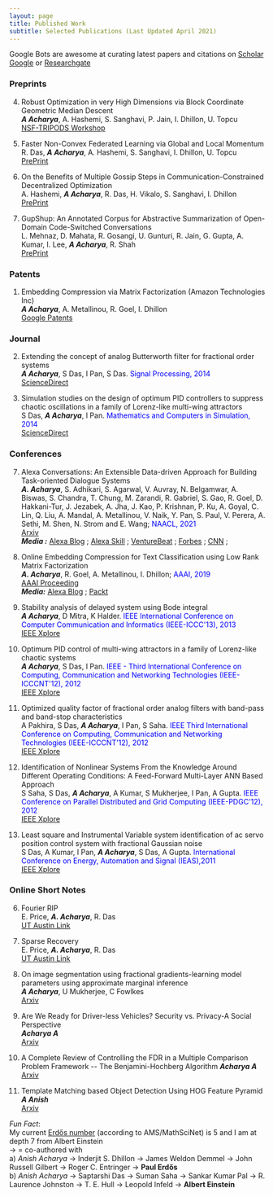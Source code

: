 ```yaml
---
layout: page
title: Published Work
subtitle: Selected Publications (Last Updated April 2021)
---
```

Google Bots are awesome at curating latest papers and citations on [Scholar Google](https://scholar.google.co.in/citations?hl=en&user=uBmgGMAAAAAJ) 
or [Researchgate](https://www.researchgate.net/profile/Anish_Acharya2)  

### Preprints
4. Robust Optimization in very High Dimensions via Block Coordinate Geometric Median Descent   
***A Acharya***, A. Hashemi, S. Sanghavi, P. Jain, I. Dhillon, U. Topcu   
   [NSF-TRIPODS Workshop](https://sites.google.com/ucsd.edu/cedo/)   
   

3. Faster Non-Convex Federated Learning via Global and  Local Momentum   
R. Das, ***A Acharya***, A. Hashemi, S. Sanghavi, I. Dhillon, U. Topcu   
   [PrePrint](https://arxiv.org/abs/2012.04061)


2. On the Benefits of Multiple Gossip Steps in Communication-Constrained Decentralized Optimization   
   A. Hashemi, ***A Acharya***, R. Das, H. Vikalo, S. Sanghavi, I. Dhillon   
   [PrePrint](https://arxiv.org/abs/2011.10643)   
   

1. GupShup: An Annotated Corpus for Abstractive Summarization of Open-Domain Code-Switched Conversations    
   L. Mehnaz, D. Mahata, R. Gosangi, U. Gunturi, R. Jain, G. Gupta, A. Kumar, I. Lee, ***A Acharya***,  R. Shah   
   [PrePrint](https://arxiv.org/pdf/2104.08578.pdf)
   
   
### Patents
1. Embedding Compression via Matrix Factorization (Amazon Technologies Inc)    
***A Acharya***, A. Metallinou, R. Goel, I. Dhillon  
   [Google Patents](https://patents.google.com/patent/US10872601B1/en)


### Journal
2. Extending the concept of analog Butterworth filter for fractional order systems  
***A Acharya***, S Das, I Pan, S Das.  <span style="color:blue">Signal Processing, 2014</span>   
   [ScienceDirect](https://www.sciencedirect.com/science/article/abs/pii/S0165168413002910)


1. Simulation studies on the design of optimum PID controllers to suppress chaotic oscillations in a family of Lorenz-like multi-wing attractors  
S Das, ***A Acharya***, I Pan. <span style="color:blue"> Mathematics and Computers in Simulation, 2014</span>   
   [ScienceDirect](https://www.sciencedirect.com/science/article/abs/pii/S0378475414000469)

### Conferences
7. Alexa Conversations: An Extensible Data-driven Approach for Building Task-oriented Dialogue Systems   
***A. Acharya***, S. Adhikari, S. Agarwal, V. Auvray, N. Belgamwar, A. Biswas, S. Chandra, T. Chung, M. Zarandi, 
   R. Gabriel, S. Gao, R. Goel, D. Hakkani-Tur, J. Jezabek, A. Jha, J. Kao, P. Krishnan, P. Ku, A. Goyal, C. Lin, 
   Q. Liu, A. Mandal, A. Metallinou, V. Naik, Y. Pan, S. Paul, V. Perera, A. Sethi, M. Shen, N. Strom and E. Wang; 
   <span style="color:blue">NAACL, 2021</span>    
   [Arxiv](https://arxiv.org/pdf/2104.09088.pdf)   
   ***Media :*** [Alexa Blog](https://www.amazon.science/blog/amazon-unveils-novel-alexa-dialog-modeling-for-natural-cross-skill-conversations) ; 
   [Alexa Skill](https://developer.amazon.com/en-US/docs/alexa/conversations/about-alexa-conversations.html) ;
   [VentureBeat](https://www.youtube.com/watch?v=hEIjCF-KaRY) ; 
   [Forbes](https://www.forbes.com/sites/cognitiveworld/2019/06/12/amazon-advances-conversational-applications/?sh=443c78197d26) ;
   [CNN](https://www.cnn.com/2020/09/25/tech/amazon-alexa-conversational-ai/index.html) ;
   
   


6. Online Embedding Compression for Text Classification using Low Rank Matrix Factorization    
***A. Acharya***, R. Goel, A. Metallinou, I. Dhillon; <span style="color:blue">AAAI, 2019</span>    
   [AAAI Proceeding](https://ojs.aaai.org/index.php/AAAI/article/view/4578)   
   ***Media:*** [Alexa Blog](https://www.amazon.science/blog/new-method-for-compressing-neural-networks-better-preserves-accuracy) ;
   [Packt](https://hub.packtpub.com/amazon-alexa-ai-researchers-develop-new-method-to-compress-neural-networks-and-preserves-accuracy-of-system/)


5. Stability analysis of delayed system using Bode integral  
***A Acharya***, D Mitra, K Halder. <span style="color:blue"> IEEE International Conference on Computer Communication and Informatics (IEEE-ICCC'13), 2013</span>   
   [IEEE Xplore](https://ieeexplore.ieee.org/abstract/document/6466311)   


4. Optimum PID control of multi-wing attractors in a family of Lorenz-like chaotic systems  
***A Acharya***, S Das, I Pan.  <span style="color:blue"> IEEE - Third International Conference on Computing, Communication and Networking Technologies (IEEE-ICCCNT'12), 2012</span>   
   [IEEE Xplore](https://ieeexplore.ieee.org/abstract/document/6396002)
   

3. Optimized quality factor of fractional order analog filters with band-pass and band-stop characteristics  
A Pakhira, S Das, ***A Acharya***, I Pan, S Saha.  <span style="color:blue"> IEEE Third International Conference on Computing, Communication and Networking Technologies (IEEE-ICCCNT'12), 2012</span>    
   [IEEE Xplore](https://ieeexplore.ieee.org/abstract/document/6396000)


2. Identification of Nonlinear Systems From the Knowledge Around Different Operating Conditions: A Feed-Forward Multi-Layer ANN Based Approach  
S Saha, S Das, ***A Acharya***, A Kumar, S Mukherjee, I Pan, A Gupta. <span style="color:blue">IEEE Conference on Parallel Distributed and Grid Computing (IEEE-PDGC'12), 2012</span>    
   [IEEE Xplore](https://ieeexplore.ieee.org/abstract/document/6449856)
   

1. Least square and Instrumental Variable system identification of ac servo position control system with fractional Gaussian noise     
S Das, A Kumar, I Pan, ***A Acharya***, S Das, A Gupta. <span style="color:blue"> International Conference on Energy, Automation and Signal (IEAS),2011</span>   
   [IEEE Xplore](https://ieeexplore.ieee.org/abstract/document/6147165)
   

### Online Short Notes 
6. Fourier RIP   
E. Price, ***A. Acharya***, R. Das   
   [UT Austin Link](https://www.cs.utexas.edu/~ecprice/courses/sublinear/scribe/lec18.pdf)


5. Sparse Recovery    
E. Price, ***A. Acharya***, R. Das    
   [UT Austin Link](https://www.cs.utexas.edu/~ecprice/courses/sublinear/scribe/lec15.pdf)
   

4. On image segmentation using fractional gradients-learning model parameters using approximate marginal inference    
***A Acharya***, U Mukherjee, C Fowlkes      
   [Arxiv](https://arxiv.org/abs/1605.02240)
   
3. Are We Ready for Driver-less Vehicles? Security vs. Privacy-A Social Perspective   
***Acharya A***   
   [Arxiv](https://arxiv.org/abs/1412.5207)
   

2. A Complete Review of Controlling the FDR in a Multiple Comparison Problem Framework -- The Benjamini-Hochberg Algorithm
***Acharya A***   
   [Arxiv](https://arxiv.org/abs/1406.7117)
   

1. Template Matching based Object Detection Using HOG Feature Pyramid  
***A Anish***   
   [Arxiv](https://arxiv.org/abs/1406.7120)
   

   
   



*Fun Fact*:      
My current [Erdős number](https://en.wikipedia.org/wiki/Erd%C5%91s_number) (according to AMS/MathSciNet) is 5 and I am at depth 7 from Albert Einstein   
-> = co-authored with    
a) *Anish Acharya* -> Inderjit S. Dhillon -> James Weldon Demmel -> John Russell Gilbert -> Roger C. Entringer -> **Paul Erdős**       
b) *Anish Acharya* -> Saptarshi Das -> Suman Saha -> Sankar Kumar Pal -> R. Laurence Johnston -> T. E. Hull -> Leopold Infeld -> **Albert Einstein**     
